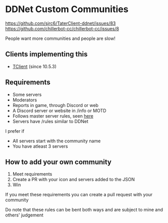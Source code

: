 # DDNet Custom Communities

https://github.com/sjrc6/TaterClient-ddnet/issues/83
https://github.com/chillerbot-cc/chillerbot-cc/issues/8

People want more communities and people are slow!

## Clients implementing this

* [TClient](https://github.com/sjrc6/TaterClient-ddnet) (since 10.5.3)

## Requirements

* Some servers
* Moderators
* Reports in game, through Discord or web
* A Discord server or website in /info or MOTD
* Follows master server rules, seen [here](https://ddnet.org/rules/master/)
* Servers have /rules similar to DDNet

I prefer if
* All servers start with the community name
* You have atleast 3 servers

## How to add your own community 

1. Meet requirements
2. Create a PR with your icon and servers added to the JSON
3. Win


If you meet these requirements you can create a pull request with your community

Do note that these rules can be bent both ways and are subject to mine and others' judgement
